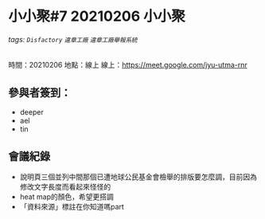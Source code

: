 # 小小聚#7 20210206 <span class="label label-success">小小聚</span>

###### tags: `Disfactory` `違章工廠` `違章工廠舉報系統`

時間：20210206
地點：線上
線上：https://meet.google.com/jyu-utma-rnr

## 參與者簽到：
- deeper
- ael
- tin

## 會議紀錄
- 說明頁三個並列中間那個已遭地球公民基金會檢舉的排版要怎麼調，目前因為修改文字長度而看起來怪怪的
- heat map的顏色，希望更搭調
- 「資料來源」標註在你知道嗎part
